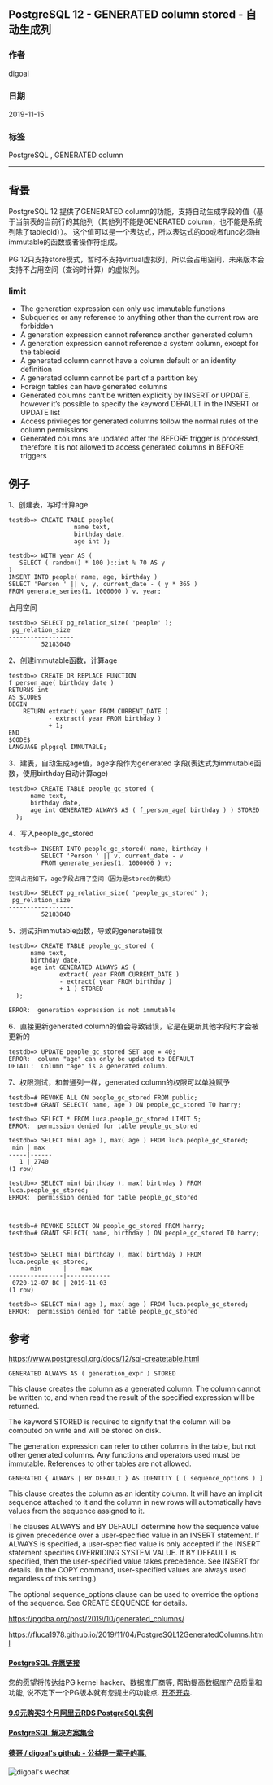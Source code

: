 ## PostgreSQL 12 - GENERATED column stored - 自动生成列    
                                                                                               
### 作者                                                      
digoal                                                                                               
                                                                                               
### 日期                                                                                               
2019-11-15                                                                                           
                                                                                               
### 标签                                                                                               
PostgreSQL , GENERATED column   
                                                                                               
----                                                                                               
                                                                                               
## 背景    
PostgreSQL 12 提供了GENERATED column的功能，支持自动生成字段的值（基于当前表的当前行的其他列（其他列不能是GENERATED column，也不能是系统列除了tableoid））。 这个值可以是一个表达式，所以表达式的op或者func必须由immutable的函数或者操作符组成。    
  
PG 12只支持store模式，暂时不支持virtual虚拟列，所以会占用空间，未来版本会支持不占用空间（查询时计算）的虚拟列。  
  
### limit  
  
- The generation expression can only use immutable functions  
- Subqueries or any reference to anything other than the current row are forbidden  
- A generation expression cannot reference another generated column  
- A generation expression cannot reference a system column, except for the tableoid  
- A generated column cannot have a column default or an identity definition  
- A generated column cannot be part of a partition key  
- Foreign tables can have generated columns  
- Generated columns can’t be written explicitly by INSERT or UPDATE, however it’s possible to specify the keyword DEFAULT in the INSERT or UPDATE list  
- Access privileges for generated columns follow the normal rules of the column permissions  
- Generated columns are updated after the BEFORE trigger is processed, therefore it is not allowed to access generated columns in BEFORE triggers  
  
## 例子  
1、创建表，写时计算age  
  
```  
testdb=> CREATE TABLE people(   
                  name text,   
                  birthday date,   
                  age int );  
  
testdb=> WITH year AS (   
   SELECT ( random() * 100 )::int % 70 AS y   
)  
INSERT INTO people( name, age, birthday )  
SELECT 'Person ' || v, y, current_date - ( y * 365 )  
FROM generate_series(1, 1000000 ) v, year;  
```  
  
占用空间  
  
```  
testdb=> SELECT pg_relation_size( 'people' );  
 pg_relation_size   
------------------  
         52183040  
```  
  
2、创建immutable函数，计算age  
  
```  
testdb=> CREATE OR REPLACE FUNCTION   
f_person_age( birthday date )  
RETURNS int  
AS $CODE$  
BEGIN  
    RETURN extract( year FROM CURRENT_DATE )  
           - extract( year FROM birthday )  
           + 1;  
END  
$CODE$  
LANGUAGE plpgsql IMMUTABLE;  
```  
  
3、建表，自动生成age值，age字段作为generated 字段(表达式为immutable函数，使用birthday自动计算age)  
  
```  
testdb=> CREATE TABLE people_gc_stored (   
      name text,   
      birthday date,   
      age int GENERATED ALWAYS AS ( f_person_age( birthday ) ) STORED  
  );  
```  
  
4、写入people_gc_stored  
  
```  
testdb=> INSERT INTO people_gc_stored( name, birthday )  
         SELECT 'Person ' || v, current_date - v   
         FROM generate_series(1, 1000000 ) v;  
  
空间占用如下，age字段占用了空间（因为是stored的模式）  
  
testdb=> SELECT pg_relation_size( 'people_gc_stored' );  
 pg_relation_size   
------------------  
         52183040   
```   
  
5、测试非immutable函数，导致的generate错误  
  
```  
testdb=> CREATE TABLE people_gc_stored (   
      name text,   
      birthday date,   
      age int GENERATED ALWAYS AS (   
              extract( year FROM CURRENT_DATE )   
              - extract( year FROM birthday )   
              + 1 ) STORED  
  );  
    
ERROR:  generation expression is not immutable  
```  
  
6、直接更新generated column的值会导致错误，它是在更新其他字段时才会被更新的  
  
```  
testdb=> UPDATE people_gc_stored SET age = 40;  
ERROR:  column "age" can only be updated to DEFAULT  
DETAIL:  Column "age" is a generated column.  
```  
  
7、权限测试，和普通列一样，generated column的权限可以单独赋予  
  
```  
testdb=# REVOKE ALL ON people_gc_stored FROM public;  
testdb=# GRANT SELECT( name, age ) ON people_gc_stored TO harry;  
  
testdb=> SELECT * FROM luca.people_gc_stored LIMIT 5;  
ERROR:  permission denied for table people_gc_stored  
  
testdb=> SELECT min( age ), max( age ) FROM luca.people_gc_stored;  
 min | max    
-----|------  
   1 | 2740  
(1 row)  
  
testdb=> SELECT min( birthday ), max( birthday ) FROM luca.people_gc_stored;  
ERROR:  permission denied for table people_gc_stored  
  
  
  
testdb=# REVOKE SELECT ON people_gc_stored FROM harry;  
testdb=# GRANT SELECT( name, birthday ) ON people_gc_stored TO harry;  
  
  
testdb=> SELECT min( birthday ), max( birthday ) FROM luca.people_gc_stored;  
      min      |    max       
---------------|------------  
 0720-12-07 BC | 2019-11-03  
(1 row)  
  
testdb=> SELECT min( age ), max( age ) FROM luca.people_gc_stored;  
ERROR:  permission denied for table people_gc_stored  
```  
  
## 参考  
https://www.postgresql.org/docs/12/sql-createtable.html  
  
```GENERATED ALWAYS AS ( generation_expr ) STORED```  
  
This clause creates the column as a generated column. The column cannot be written to, and when read the result of the specified expression will be returned.  
  
The keyword STORED is required to signify that the column will be computed on write and will be stored on disk.  
  
The generation expression can refer to other columns in the table, but not other generated columns. Any functions and operators used must be immutable. References to other tables are not allowed.  
  
```GENERATED { ALWAYS | BY DEFAULT } AS IDENTITY [ ( sequence_options ) ]```  
  
This clause creates the column as an identity column. It will have an implicit sequence attached to it and the column in new rows will automatically have values from the sequence assigned to it.  
  
The clauses ALWAYS and BY DEFAULT determine how the sequence value is given precedence over a user-specified value in an INSERT statement. If ALWAYS is specified, a user-specified value is only accepted if the INSERT statement specifies OVERRIDING SYSTEM VALUE. If BY DEFAULT is specified, then the user-specified value takes precedence. See INSERT for details. (In the COPY command, user-specified values are always used regardless of this setting.)  
  
The optional sequence_options clause can be used to override the options of the sequence. See CREATE SEQUENCE for details.  
  
https://pgdba.org/post/2019/10/generated_columns/  
  
https://fluca1978.github.io/2019/11/04/PostgreSQL12GeneratedColumns.html  
      
  
  
  
  
  
  
  
  
  
  
  
  
  
  
  
  
  
  
  
  
  
  
  
  
  
  
  
  
  
  
  
  
  
  
  
  
  
  
  
  
  
  
  
  
  
#### [PostgreSQL 许愿链接](https://github.com/digoal/blog/issues/76 "269ac3d1c492e938c0191101c7238216")
您的愿望将传达给PG kernel hacker、数据库厂商等, 帮助提高数据库产品质量和功能, 说不定下一个PG版本就有您提出的功能点. [开不开森](https://github.com/digoal/blog/issues/76 "269ac3d1c492e938c0191101c7238216").  
  
  
#### [9.9元购买3个月阿里云RDS PostgreSQL实例](https://www.aliyun.com/database/postgresqlactivity "57258f76c37864c6e6d23383d05714ea")
  
  
#### [PostgreSQL 解决方案集合](https://yq.aliyun.com/topic/118 "40cff096e9ed7122c512b35d8561d9c8")
  
  
#### [德哥 / digoal's github - 公益是一辈子的事.](https://github.com/digoal/blog/blob/master/README.md "22709685feb7cab07d30f30387f0a9ae")
  
  
![digoal's wechat](../pic/digoal_weixin.jpg "f7ad92eeba24523fd47a6e1a0e691b59")
  
